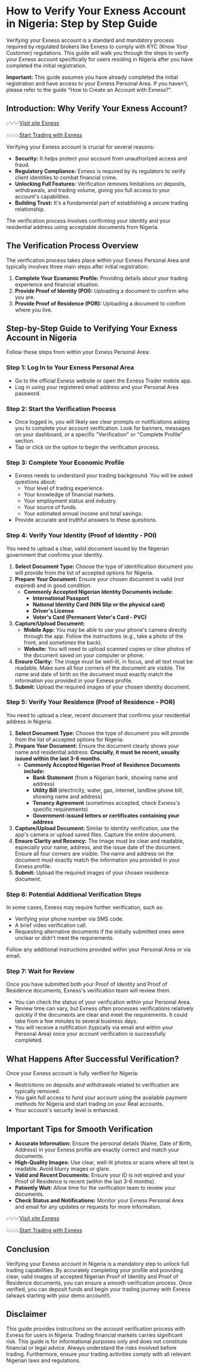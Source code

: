 # How to Verify Your Exness Account in Nigeria: Step by Step Guide

Verifying your Exness account is a standard and mandatory process required by regulated brokers like Exness to comply with KYC (Know Your Customer) regulations. This guide will walk you through the steps to verify your Exness account specifically for users residing in Nigeria after you have completed the initial registration.

**Important:** This guide assumes you have already completed the initial registration and have access to your Exness Personal Area. If you haven't, please refer to the guide "How to Create an Account with Exness?".

## Introduction: Why Verify Your Exness Account?

✅✅✅[Visit site Exness](https://one.exnesstrack.org/a/newup2)

💥💥💥[Start Trading with Exness ](https://one.exnesstrack.org/boarding/sign-up/a/newup2)

Verifying your Exness account is crucial for several reasons:

* **Security:** It helps protect your account from unauthorized access and fraud.
* **Regulatory Compliance:** Exness is required by its regulators to verify client identities to combat financial crime.
* **Unlocking Full Features:** Verification removes limitations on deposits, withdrawals, and trading volume, giving you full access to your account's capabilities.
* **Building Trust:** It's a fundamental part of establishing a secure trading relationship.

The verification process involves confirming your identity and your residential address using acceptable documents from Nigeria.

## The Verification Process Overview

The verification process takes place within your Exness Personal Area and typically involves three main steps after initial registration:

1.  **Complete Your Economic Profile:** Providing details about your trading experience and financial situation.
2.  **Provide Proof of Identity (POI):** Uploading a document to confirm who you are.
3.  **Provide Proof of Residence (POR):** Uploading a document to confirm where you live.

## Step-by-Step Guide to Verifying Your Exness Account in Nigeria

Follow these steps from within your Exness Personal Area:

### Step 1: Log In to Your Exness Personal Area

* Go to the official Exness website or open the Exness Trader mobile app.
* Log in using your registered email address and your Personal Area password.

### Step 2: Start the Verification Process

* Once logged in, you will likely see clear prompts or notifications asking you to complete your account verification. Look for banners, messages on your dashboard, or a specific "Verification" or "Complete Profile" section.
* Tap or click on the option to begin the verification process.

### Step 3: Complete Your Economic Profile

* Exness needs to understand your trading background. You will be asked questions about:
    * Your level of trading experience.
    * Your knowledge of financial markets.
    * Your employment status and industry.
    * Your source of funds.
    * Your estimated annual income and total savings.
* Provide accurate and truthful answers to these questions.

### Step 4: Verify Your Identity (Proof of Identity - POI)

You need to upload a clear, valid document issued by the Nigerian government that confirms your identity.

1.  **Select Document Type:** Choose the type of identification document you will provide from the list of accepted options for Nigeria.
2.  **Prepare Your Document:** Ensure your chosen document is valid (not expired) and in good condition.
    * **Commonly Accepted Nigerian Identity Documents include:**
        * **International Passport**
        * **National Identity Card (NIN Slip or the physical card)**
        * **Driver's License**
        * **Voter's Card (Permanent Voter's Card - PVC)**
3.  **Capture/Upload Document:**
    * **Mobile App:** You may be able to use your phone's camera directly through the app. Follow the instructions (e.g., take a photo of the front, and sometimes the back).
    * **Website:** You will need to upload scanned copies or clear photos of the document saved on your computer or phone.
4.  **Ensure Clarity:** The image must be well-lit, in focus, and all text must be readable. Make sure all four corners of the document are visible. The name and date of birth on the document must exactly match the information you provided in your Exness profile.
5.  **Submit:** Upload the required images of your chosen identity document.

### Step 5: Verify Your Residence (Proof of Residence - POR)

You need to upload a clear, recent document that confirms your residential address in Nigeria.

1.  **Select Document Type:** Choose the type of document you will provide from the list of accepted options for Nigeria.
2.  **Prepare Your Document:** Ensure the document clearly shows your name and residential address. **Crucially, it must be recent, usually issued within the last 3-6 months.**
    * **Commonly Accepted Nigerian Proof of Residence Documents include:**
        * **Bank Statement** (from a Nigerian bank, showing name and address)
        * **Utility Bill** (electricity, water, gas, internet, landline phone bill, showing name and address)
        * **Tenancy Agreement** (sometimes accepted, check Exness's specific requirements)
        * **Government-issued letters or certificates containing your address**
3.  **Capture/Upload Document:** Similar to identity verification, use the app's camera or upload saved files. Capture the entire document.
4.  **Ensure Clarity and Recency:** The image must be clear and readable, especially your name, address, and the issue date of the document. Ensure all four corners are visible. The name and address on the document must exactly match the information you provided in your Exness profile.
5.  **Submit:** Upload the required images of your chosen residence document.

### Step 6: Potential Additional Verification Steps

In some cases, Exness may require further verification, such as:

* Verifying your phone number via SMS code.
* A brief video verification call.
* Requesting alternative documents if the initially submitted ones were unclear or didn't meet the requirements.

Follow any additional instructions provided within your Personal Area or via email.

### Step 7: Wait for Review

Once you have submitted both your Proof of Identity and Proof of Residence documents, Exness's verification team will review them.

* You can check the status of your verification within your Personal Area.
* Review time can vary, but Exness often processes verifications relatively quickly if the documents are clear and meet the requirements. It could take from a few minutes to several business days.
* You will receive a notification (typically via email and within your Personal Area) once your account verification is successfully completed.

## What Happens After Successful Verification?

Once your Exness account is fully verified for Nigeria:

* Restrictions on deposits and withdrawals related to verification are typically removed.
* You gain full access to fund your account using the available payment methods for Nigeria and start trading on your Real accounts.
* Your account's security level is enhanced.

## Important Tips for Smooth Verification

* **Accurate Information:** Ensure the personal details (Name, Date of Birth, Address) in your Exness profile are exactly correct and match your documents.
* **High-Quality Images:** Use clear, well-lit photos or scans where all text is readable. Avoid blurry images or glare.
* **Valid and Recent Documents:** Ensure your ID is not expired and your Proof of Residence is recent (within the last 3-6 months).
* **Patiently Wait:** Allow time for the verification team to review your documents.
* **Check Status and Notifications:** Monitor your Exness Personal Area and email for any updates or requests for more information.

✅✅✅[Visit site Exness](https://one.exnesstrack.org/a/newup2)

💥💥💥[Start Trading with Exness ](https://one.exnesstrack.org/boarding/sign-up/a/newup2)

## Conclusion

Verifying your Exness account in Nigeria is a mandatory step to unlock full trading capabilities. By accurately completing your profile and providing clear, valid images of accepted Nigerian Proof of Identity and Proof of Residence documents, you can ensure a smooth verification process. Once verified, you can deposit funds and begin your trading journey with Exness (always starting with your demo account!).

## Disclaimer

This guide provides instructions on the account verification process with Exness for users in Nigeria. Trading financial markets carries significant risk. This guide is for informational purposes only and does not constitute financial or legal advice. Always understand the risks involved before trading. Furthermore, ensure your trading activities comply with all relevant Nigerian laws and regulations.
